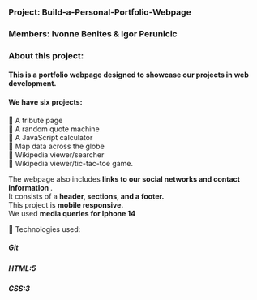 ### Project: Build-a-Personal-Portfolio-Webpage
### Members:   Ivonne Benites &  Igor Perunicic
### About this project:
#### This is a portfolio webpage designed to showcase our projects in web development. 
#### We have six projects:

🌱 A tribute page<br/>
🌱 A random quote machine <br/>
🌱 A JavaScript calculator<br/>
🌱 Map data across the globe<br/>
🌱 Wikipedia viewer/searcher<br/>
🌱 Wikipedia viewer/tic-tac-toe game.

The webpage also includes <strong>links to our social networks and contact information </strong>.<br/> 
It consists of a <strong>header, sections, and a footer.</strong><br/>
This project is <strong>mobile responsive.</strong><br/>
We used <strong> media queries for Iphone 14 </strong>

🚀 Technologies used: <br/>
##### Git<br/>
##### HTML:5 <br/>
##### CSS:3 <br/>
